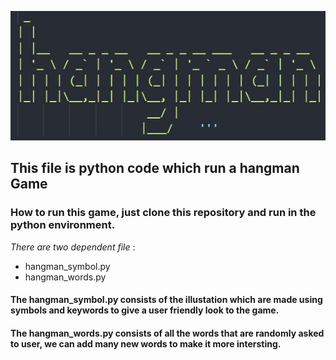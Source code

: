 ![Hangman Game](https://github.com/ravimalvia/hangman/blob/master/hangman.JPG)

## This file is python code which run a **hangman Game**

### How to run this game, just clone this repository and run in the python environment.

_There are two dependent file_ :

+ hangman_symbol.py
+ hangman_words.py

#### The **hangman_symbol.py** consists of the illustation which are made using symbols and keywords to give a user friendly look to the game.

#### The **hangman_words.py** consists of all the words that are randomly asked to user, we can add many new words to make it more intersting.


